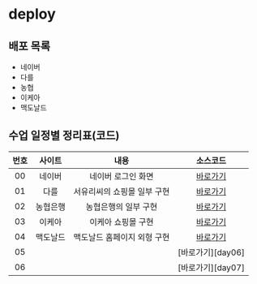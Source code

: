 # deploy

## 배포 목록

-   네이버
-   다를
-   농협
-   이케아
-   맥도날드

## 수업 일정별 정리표(코드)

| 번호 |  사이트  |            내용             |       소스코드        |
| :--: | :------: | :-------------------------: | :-------------------: |
|  00  |  네이버  |     네이버 로그인 화면      |   [바로가기][naver]   |
|  01  |   다를   | 서유리씨의 쇼핑몰 일부 구현 |  [바로가기][darles]   |
|  02  | 농협은행 |    농협은행의 일부 구현     |    [바로가기][NH]     |
|  03  |  이케아  |    이케아 쇼핑몰 구현       |   [바로가기][ikea]    |
|  04  | 맥도날드 |  맥도날드 홈페이지 외형 구현 | [바로가기][mcdonalds] |
|  05  |          |                             |   [바로가기][day06]   |
|  06  |          |                             |   [바로가기][day07]   |

[naver]: https://leebg.github.io/deploy/naver/
[darles]: https://leebg.github.io/deploy/darles/
[NH]: https://leebg.github.io/deploy/NH/
[ikea]: https://leebg.github.io/deploy/ikea/
[mcdonalds]: https://leebg.github.io/deploy/mcdonalds/
